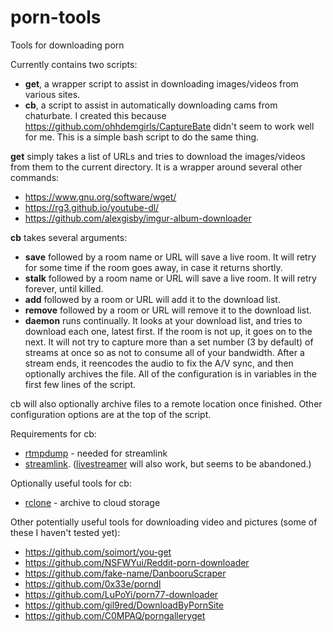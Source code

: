 # porn-tools
Tools for downloading porn

Currently contains two scripts:
* **get**, a wrapper script to assist in downloading images/videos from various sites.
* **cb**, a script to assist in automatically downloading cams from chaturbate.  I created this because https://github.com/ohhdemgirls/CaptureBate didn't seem to work well for me.  This is a simple bash script to do the same thing.

**get** simply takes a list of URLs and tries to download the images/videos from them to the current directory.  It is a wrapper around several other commands:
* https://www.gnu.org/software/wget/
* https://rg3.github.io/youtube-dl/
* https://github.com/alexgisby/imgur-album-downloader

**cb** takes several arguments:
* **save** followed by a room name or URL will save a live room.  It will retry for some time if the room goes away, in case it returns shortly.
* **stalk** followed by a room name or URL will save a live room.  It will retry forever, until killed.
* **add** followed by a room or URL will add it to the download list.
* **remove** followed by a room or URL will remove it to the download list.
* **daemon** runs continually.  It looks at your download list, and tries to download each one, latest first.  If the room is not up, it goes on to the next.  It will not try to capture more than a set number (3 by default) of streams at once so as not to consume all of your bandwidth.  After a stream ends, it reencodes the audio to fix the A/V sync, and then optionally archives the file.  All of the configuration is in variables in the first few lines of the script.

cb will also optionally archive files to a remote location once finished.  Other configuration options are at the top of the script.

Requirements for cb:
* [rtmpdump](http://rtmpdump.mplayerhq.hu/) - needed for streamlink
* [streamlink](https://github.com/streamlink/streamlink). ([livestreamer](https://github.com/chrippa/livestreamer) will also work, but seems to be abandoned.)

Optionally useful tools for cb:
* [rclone](http://rclone.org) - archive to cloud storage

Other potentially useful tools for downloading video and pictures (some of these I haven't tested yet):
* https://github.com/soimort/you-get
* https://github.com/NSFWYui/Reddit-porn-downloader
* https://github.com/fake-name/DanbooruScraper
* https://github.com/0x33e/porndl
* https://github.com/LuPoYi/porn77-downloader
* https://github.com/gil9red/DownloadByPornSite
* https://github.com/C0MPAQ/porngalleryget
